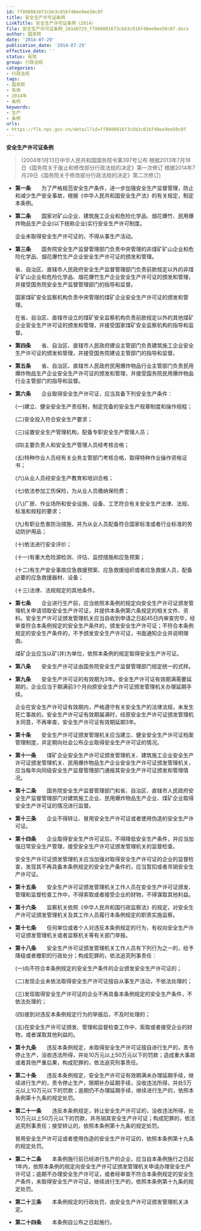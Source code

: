 ```yaml
---
id: ff8080816f3cbb3c016f40ee9ee50c0f
title: 安全生产许可证条例
LinkTitle: 安全生产许可证条例（2014）
file: 安全生产许可证条例_20140729_ff8080816f3cbb3c016f40ee9ee50c0f.docx
author: 国务院
date: '2014-07-29'
publication_date: '2014-07-29'
effective_date: ''
status: 有效
group: 行政法规
categories:
- 行政法规
tags:
- 国务院
- 有效
- 2014年
- 条例
keywords:
- 生产
- 条例
urls:
- https://flk.npc.gov.cn/detail?id=ff8080816f3cbb3c016f40ee9ee50c0f
---
```


**安全生产许可证条例**

> (2004年1月13日中华人民共和国国务院令第397号公布 根据2013年7月18日《国务院关于废止和修改部分行政法规的决定》第一次修订 根据2014年7月29日《国务院关于修改部分行政法规的决定》第二次修订)

- **第一条**　　为了严格规范安全生产条件，进一步加强安全生产监督管理，防止和减少生产安全事故，根据《中华人民共和国安全生产法》的有关规定，制定本条例。

- **第二条**　　国家对矿山企业、建筑施工企业和危险化学品、烟花爆竹、民用爆炸物品生产企业(以下统称企业)实行安全生产许可制度。

  企业未取得安全生产许可证的，不得从事生产活动。

- **第三条**　　国务院安全生产监督管理部门负责中央管理的非煤矿矿山企业和危险化学品、烟花爆竹生产企业安全生产许可证的颁发和管理。

  省、自治区、直辖市人民政府安全生产监督管理部门负责前款规定以外的非煤矿矿山企业和危险化学品、烟花爆竹生产企业安全生产许可证的颁发和管理，并接受国务院安全生产监督管理部门的指导和监督。

  国家煤矿安全监察机构负责中央管理的煤矿企业安全生产许可证的颁发和管理。

  在省、自治区、直辖市设立的煤矿安全监察机构负责前款规定以外的其他煤矿企业安全生产许可证的颁发和管理，并接受国家煤矿安全监察机构的指导和监督。

- **第四条**　　省、自治区、直辖市人民政府建设主管部门负责建筑施工企业安全生产许可证的颁发和管理，并接受国务院建设主管部门的指导和监督。

- **第五条**　　省、自治区、直辖市人民政府民用爆炸物品行业主管部门负责民用爆炸物品生产企业安全生产许可证的颁发和管理，并接受国务院民用爆炸物品行业主管部门的指导和监督。

- **第六条**　　企业取得安全生产许可证，应当具备下列安全生产条件：

  (一)建立、健全安全生产责任制，制定完备的安全生产规章制度和操作规程；

  (二)安全投入符合安全生产要求；

  (三)设置安全生产管理机构，配备专职安全生产管理人员；

  (四)主要负责人和安全生产管理人员经考核合格；

  (五)特种作业人员经有关业务主管部门考核合格，取得特种作业操作资格证书；

  (六)从业人员经安全生产教育和培训合格；

  (七)依法参加工伤保险，为从业人员缴纳保险费；

  (八)厂房、作业场所和安全设施、设备、工艺符合有关安全生产法律、法规、标准和规程的要求；

  (九)有职业危害防治措施，并为从业人员配备符合国家标准或者行业标准的劳动防护用品；

  (十)依法进行安全评价；

  (十一)有重大危险源检测、评估、监控措施和应急预案；

  (十二)有生产安全事故应急救援预案、应急救援组织或者应急救援人员，配备必要的应急救援器材、设备；

  (十三)法律、法规规定的其他条件。

- **第七条**　　企业进行生产前，应当依照本条例的规定向安全生产许可证颁发管理机关申请领取安全生产许可证，并提供本条例第六条规定的相关文件、资料。安全生产许可证颁发管理机关应当自收到申请之日起45日内审查完毕，经审查符合本条例规定的安全生产条件的，颁发安全生产许可证；不符合本条例规定的安全生产条件的，不予颁发安全生产许可证，书面通知企业并说明理由。

  煤矿企业应当以矿(井)为单位，依照本条例的规定取得安全生产许可证。

- **第八条**　　安全生产许可证由国务院安全生产监督管理部门规定统一的式样。

- **第九条**　　安全生产许可证的有效期为3年。安全生产许可证有效期满需要延期的，企业应当于期满前3个月向原安全生产许可证颁发管理机关办理延期手续。

  企业在安全生产许可证有效期内，严格遵守有关安全生产的法律法规，未发生死亡事故的，安全生产许可证有效期届满时，经原安全生产许可证颁发管理机关同意，不再审查，安全生产许可证有效期延期3年。

- **第十条**　　安全生产许可证颁发管理机关应当建立、健全安全生产许可证档案管理制度，并定期向社会公布企业取得安全生产许可证的情况。

- **第十一条**　　煤矿企业安全生产许可证颁发管理机关、建筑施工企业安全生产许可证颁发管理机关、民用爆炸物品生产企业安全生产许可证颁发管理机关，应当每年向同级安全生产监督管理部门通报其安全生产许可证颁发和管理情况。

- **第十二条**　　国务院安全生产监督管理部门和省、自治区、直辖市人民政府安全生产监督管理部门对建筑施工企业、民用爆炸物品生产企业、煤矿企业取得安全生产许可证的情况进行监督。

- **第十三条**　　企业不得转让、冒用安全生产许可证或者使用伪造的安全生产许可证。

- **第十四条**　　企业取得安全生产许可证后，不得降低安全生产条件，并应当加强日常安全生产管理，接受安全生产许可证颁发管理机关的监督检查。

  安全生产许可证颁发管理机关应当加强对取得安全生产许可证的企业的监督检查，发现其不再具备本条例规定的安全生产条件的，应当暂扣或者吊销安全生产许可证。

- **第十五条**　　安全生产许可证颁发管理机关工作人员在安全生产许可证颁发、管理和监督检查工作中，不得索取或者接受企业的财物，不得谋取其他利益。

- **第十六条**　　监察机关依照《中华人民共和国行政监察法》的规定，对安全生产许可证颁发管理机关及其工作人员履行本条例规定的职责实施监察。

- **第十七条**　　任何单位或者个人对违反本条例规定的行为，有权向安全生产许可证颁发管理机关或者监察机关等有关部门举报。

- **第十八条**　　安全生产许可证颁发管理机关工作人员有下列行为之一的，给予降级或者撤职的行政处分；构成犯罪的，依法追究刑事责任：

  (一)向不符合本条例规定的安全生产条件的企业颁发安全生产许可证的；

  (二)发现企业未依法取得安全生产许可证擅自从事生产活动，不依法处理的；

  (三)发现取得安全生产许可证的企业不再具备本条例规定的安全生产条件，不依法处理的；

  (四)接到对违反本条例规定行为的举报后，不及时处理的；

  (五)在安全生产许可证颁发、管理和监督检查工作中，索取或者接受企业的财物，或者谋取其他利益的。

- **第十九条**　　违反本条例规定，未取得安全生产许可证擅自进行生产的，责令停止生产，没收违法所得，并处10万元以上50万元以下的罚款；造成重大事故或者其他严重后果，构成犯罪的，依法追究刑事责任。

- **第二十条**　　违反本条例规定，安全生产许可证有效期满未办理延期手续，继续进行生产的，责令停止生产，限期补办延期手续，没收违法所得，并处5万元以上10万元以下的罚款；逾期仍不办理延期手续，继续进行生产的，依照本条例第十九条的规定处罚。

- **第二十一条**　　违反本条例规定，转让安全生产许可证的，没收违法所得，处10万元以上50万元以下的罚款，并吊销其安全生产许可证；构成犯罪的，依法追究刑事责任；接受转让的，依照本条例第十九条的规定处罚。

  冒用安全生产许可证或者使用伪造的安全生产许可证的，依照本条例第十九条的规定处罚。

- **第二十二条**　　本条例施行前已经进行生产的企业，应当自本条例施行之日起1年内，依照本条例的规定向安全生产许可证颁发管理机关申请办理安全生产许可证；逾期不办理安全生产许可证，或者经审查不符合本条例规定的安全生产条件，未取得安全生产许可证，继续进行生产的，依照本条例第十九条的规定处罚。

- **第二十三条**　　本条例规定的行政处罚，由安全生产许可证颁发管理机关决定。

- **第二十四条**　　本条例自公布之日起施行。
